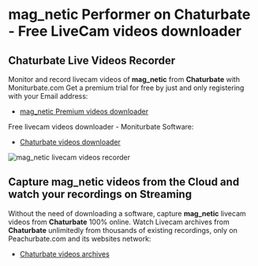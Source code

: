 # mag_netic Performer on Chaturbate - Free LiveCam videos downloader

## Chaturbate Live Videos Recorder

Monitor and record livecam videos of **mag_netic** from **Chaturbate** with Moniturbate.com
Get a premium trial for free by just and only registering with your Email address:
* [mag_netic Premium videos downloader](https://moniturbate.com/request-demo-licence-key.html)

Free livecam videos downloader - Moniturbate Software:
* [Chaturbate videos downloader](https://moniturbate.com/moniturbate-download-software.html)

![mag_netic livecam videos recorder](https://peachurnet.com/templates/moniturbate-software.png)


## Capture mag_netic videos from the Cloud and watch your recordings on Streaming

Without the need of downloading a software, capture **mag_netic** livecam videos from **Chaturbate** 100% online.
Watch Livecam archives from **Chaturbate** unlimitedly from thousands of existing recordings, only on Peachurbate.com and its websites network:
* [Chaturbate videos archives](https://peachurnet.com/)